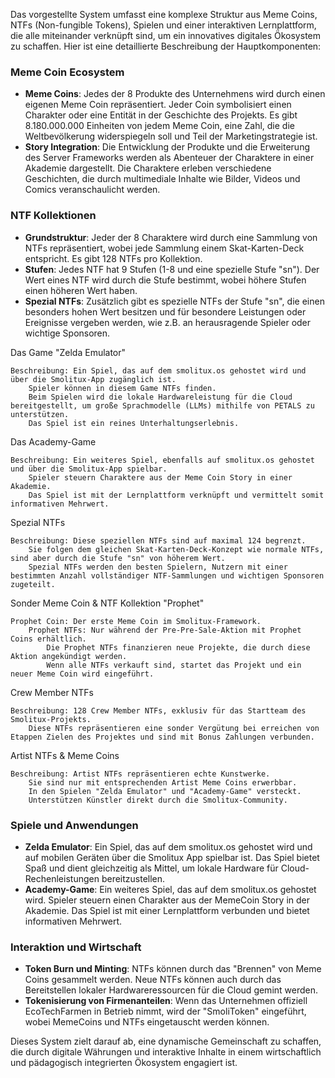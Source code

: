 Das vorgestellte System umfasst eine komplexe Struktur aus Meme Coins, NTFs (Non-fungible Tokens), Spielen und einer interaktiven Lernplattform, die alle miteinander verknüpft sind, um ein innovatives digitales Ökosystem zu schaffen. Hier ist eine detaillierte Beschreibung der Hauptkomponenten:

### Meme Coin Ecosystem

- **Meme Coins**: Jedes der 8 Produkte des Unternehmens wird durch einen eigenen Meme Coin repräsentiert. Jeder Coin symbolisiert einen Charakter oder eine Entität in der Geschichte des Projekts. Es gibt 8.180.000.000 Einheiten von jedem Meme Coin, eine Zahl, die die Weltbevölkerung widerspiegeln soll und Teil der Marketingstrategie ist.
- **Story Integration**: Die Entwicklung der Produkte und die Erweiterung des Server Frameworks werden als Abenteuer der Charaktere in einer Akademie dargestellt. Die Charaktere erleben verschiedene Geschichten, die durch multimediale Inhalte wie Bilder, Videos und Comics veranschaulicht werden.

### NTF Kollektionen

- **Grundstruktur**: Jeder der 8 Charaktere wird durch eine Sammlung von NTFs repräsentiert, wobei jede Sammlung einem Skat-Karten-Deck entspricht. Es gibt 128 NTFs pro Kollektion.
- **Stufen**: Jedes NTF hat 9 Stufen (1-8 und eine spezielle Stufe "sn"). Der Wert eines NTF wird durch die Stufe bestimmt, wobei höhere Stufen einen höheren Wert haben.
- **Spezial NTFs**: Zusätzlich gibt es spezielle NTFs der Stufe "sn", die einen besonders hohen Wert besitzen und für besondere Leistungen oder Ereignisse vergeben werden, wie z.B. an herausragende Spieler oder wichtige Sponsoren.

Das Game "Zelda Emulator"

    Beschreibung: Ein Spiel, das auf dem smolitux.os gehostet wird und über die Smolitux-App zugänglich ist.
        Spieler können in diesem Game NTFs finden.
        Beim Spielen wird die lokale Hardwareleistung für die Cloud bereitgestellt, um große Sprachmodelle (LLMs) mithilfe von PETALS zu unterstützen.
        Das Spiel ist ein reines Unterhaltungserlebnis.

Das Academy-Game

    Beschreibung: Ein weiteres Spiel, ebenfalls auf smolitux.os gehostet und über die Smolitux-App spielbar.
        Spieler steuern Charaktere aus der Meme Coin Story in einer Akademie.
        Das Spiel ist mit der Lernplattform verknüpft und vermittelt somit informativen Mehrwert.

Spezial NTFs

    Beschreibung: Diese speziellen NTFs sind auf maximal 124 begrenzt.
        Sie folgen dem gleichen Skat-Karten-Deck-Konzept wie normale NTFs, sind aber durch die Stufe "sn" von höherem Wert.
        Spezial NTFs werden den besten Spielern, Nutzern mit einer bestimmten Anzahl vollständiger NTF-Sammlungen und wichtigen Sponsoren zugeteilt.

Sonder Meme Coin & NTF Kollektion "Prophet"

    Prophet Coin: Der erste Meme Coin im Smolitux-Framework.
        Prophet NTFs: Nur während der Pre-Pre-Sale-Aktion mit Prophet Coins erhältlich.
            Die Prophet NTFs finanzieren neue Projekte, die durch diese Aktion angekündigt werden.
            Wenn alle NTFs verkauft sind, startet das Projekt und ein neuer Meme Coin wird eingeführt.

Crew Member NTFs

    Beschreibung: 128 Crew Member NTFs, exklusiv für das Startteam des Smolitux-Projekts.
        Diese NTFs repräsentieren eine sonder Vergütung bei erreichen von Etappen Zielen des Projektes und sind mit Bonus Zahlungen verbunden.

Artist NTFs & Meme Coins

    Beschreibung: Artist NTFs repräsentieren echte Kunstwerke.
        Sie sind nur mit entsprechenden Artist Meme Coins erwerbbar.
        In den Spielen "Zelda Emulator" und "Academy-Game" versteckt.
        Unterstützen Künstler direkt durch die Smolitux-Community.

### Spiele und Anwendungen

- **Zelda Emulator**: Ein Spiel, das auf dem smolitux.os gehostet wird und auf mobilen Geräten über die Smolitux App spielbar ist. Das Spiel bietet Spaß und dient gleichzeitig als Mittel, um lokale Hardware für Cloud-Rechenleistungen bereitzustellen.
- **Academy-Game**: Ein weiteres Spiel, das auf dem smolitux.os gehostet wird. Spieler steuern einen Charakter aus der MemeCoin Story in der Akademie. Das Spiel ist mit einer Lernplattform verbunden und bietet informativen Mehrwert.

### Interaktion und Wirtschaft

- **Token Burn und Minting**: NTFs können durch das "Brennen" von Meme Coins gesammelt werden. Neue NTFs können auch durch das Bereitstellen lokaler Hardwareressourcen für die Cloud gemint werden.
- **Tokenisierung von Firmenanteilen**: Wenn das Unternehmen offiziell EcoTechFarmen in Betrieb nimmt, wird der "SmoliToken" eingeführt, wobei MemeCoins und NTFs eingetauscht werden können.

Dieses System zielt darauf ab, eine dynamische Gemeinschaft zu schaffen, die durch digitale Währungen und interaktive Inhalte in einem wirtschaftlich und pädagogisch integrierten Ökosystem engagiert ist.



